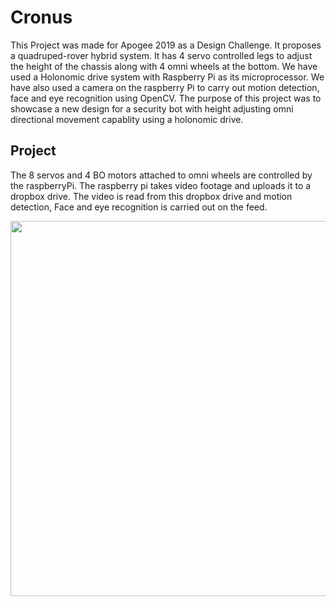 # Cronus

This Project was made for Apogee 2019 as a Design Challenge. It proposes a quadruped-rover hybrid system. It has 4 servo controlled legs to adjust the height of the chassis along with 4 omni wheels at the bottom. We have used a Holonomic drive system with Raspberry Pi as its microprocessor. We have also used a camera on the raspberry Pi to carry out motion detection, face and eye recognition using OpenCV.
The purpose of this project was to showcase a new design for a security bot with height adjusting omni directional movement capablity using a holonomic drive.

## Project

The 8 servos and 4 BO motors attached to omni wheels are controlled by the raspberryPi. The raspberry pi takes video footage and uploads it to a dropbox drive. The video is read from this dropbox drive and motion detection, Face and eye recognition is carried out on the feed.

<img src="https://github.com/aayush-ag21/Cronus/blob/master/image.jpeg" width="850px" height="600px" />
